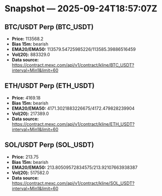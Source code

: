 # Snapshot — 2025-09-24T18:57:07Z

## BTC/USDT Perp (BTC_USDT)
- **Price:** 113568.2
- **Bias 15m:** bearish
- **EMA20/EMA50:** 113579.54725985226/113585.39886516459
- **Vol(20):** 883329.0
- **Data source:** https://contract.mexc.com/api/v1/contract/kline/BTC_USDT?interval=Min1&limit=60

## ETH/USDT Perp (ETH_USDT)
- **Price:** 4169.18
- **Bias 15m:** bearish
- **EMA20/EMA50:** 4171.3021883226675/4172.479828239904
- **Vol(20):** 217389.0
- **Data source:** https://contract.mexc.com/api/v1/contract/kline/ETH_USDT?interval=Min1&limit=60

## SOL/USDT Perp (SOL_USDT)
- **Price:** 213.75
- **Bias 15m:** bearish
- **EMA20/EMA50:** 213.80509572834575/213.92107663938387
- **Vol(20):** 517582.0
- **Data source:** https://contract.mexc.com/api/v1/contract/kline/SOL_USDT?interval=Min1&limit=60
